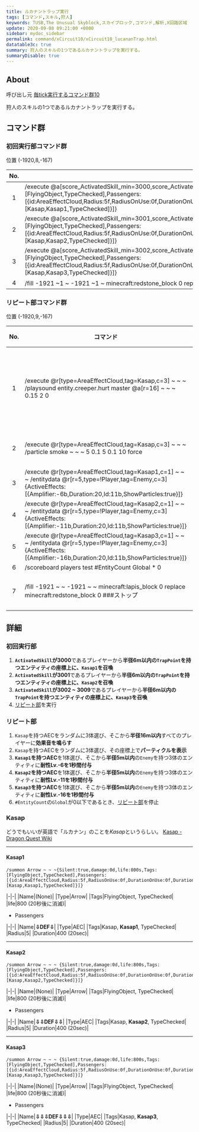 ```yaml
---
title: ルカナントラップ実行
tags: [コマンド,スキル,狩人]
keywords: TUSB,The Unusual Skyblock,スカイブロック,コマンド,解析,X回路区域
update: 2020-09-08 09:21:00 +0000
sidebar: mydoc_sidebar
permalink: command/xCircuit10/xCircuit10_lucananTrap.html
datatable3c: true
summary: 狩人のスキルの1つであるルカナントラップを実行する。
summaryDisable: true
---
```


## About

<span class="tagBlack">呼び出し元</span> [毎tick実行するコマンド群10]({{site.baseurl}}/command/xCircuit10/xCircuit10_command.html)

狩人のスキルの1つであるルカナントラップを実行する。

## コマンド群

### 初回実行部コマンド群

<span class="tagYellow">位置</span> (-1920,8,-167)

<div class="datatable3c-begin"></div>

|No.|コマンド||
|:-:|-|-|
|1|/execute @a[score_ActivatedSkill_min=3000,score_ActivatedSkill=3000] ~ ~ ~ /execute @e[r=6,tag=TrapPoint,c=1] ~ ~ ~ /summon Arrow ~ ~ ~ {Silent:true,damage:0d,life:800s,Tags:[FlyingObject,TypeChecked],Passengers:[{id:AreaEffectCloud,Radius:5f,RadiusOnUse:0f,DurationOnUse:0f,Duration:400,RadiusPerTick:0f,WaitTime:0,Age:0,Particle:smoke,CustomName:"⇩DEF⇩",CustomNameVisible:true,Tags:[Kasap,Kasap1,TypeChecked]}]}|
|2|/execute @a[score_ActivatedSkill_min=3001,score_ActivatedSkill=3001] ~ ~ ~ /execute @e[r=6,tag=TrapPoint,c=1] ~ ~ ~ /summon Arrow ~ ~ ~ {Silent:true,damage:0d,life:800s,Tags:[FlyingObject,TypeChecked],Passengers:[{id:AreaEffectCloud,Radius:5f,RadiusOnUse:0f,DurationOnUse:0f,Duration:400,RadiusPerTick:0f,WaitTime:0,Age:0,Particle:smoke,CustomName:"⇩⇩DEF⇩⇩",CustomNameVisible:true,Tags:[Kasap,Kasap2,TypeChecked]}]}|
|3|/execute @a[score_ActivatedSkill_min=3002,score_ActivatedSkill=3009] ~ ~ ~ /execute @e[r=6,tag=TrapPoint,c=1] ~ ~ ~ /summon Arrow ~ ~ ~ {Silent:true,damage:0d,life:800s,Tags:[FlyingObject,TypeChecked],Passengers:[{id:AreaEffectCloud,Radius:5f,RadiusOnUse:0f,DurationOnUse:0f,Duration:400,RadiusPerTick:0f,WaitTime:0,Age:0,Particle:smoke,CustomName:"⇩⇩⇩DEF⇩⇩⇩",CustomNameVisible:true,Tags:[Kasap,Kasap3,TypeChecked]}]}|
|4|/fill -1921 ~1 ~ -1921 ~1 ~ minecraft:redstone_block 0 replace minecraft:lapis_block 0 ###ルカナントラップ処理起動|

<div class="datatable3c-end"></div>

### リピート部コマンド群

<span class="tagYellow">位置</span> (-1920,9,-167)

<div class="datatable3c-begin"></div>

|No.|コマンド|状態|
|:-:|-|-|
|1|/execute @r[type=AreaEffectCloud,tag=Kasap,c=3] ~ ~ ~ /playsound entity.creeper.hurt master @a[r=16] ~ ~ ~ 0.15 2 0|リピート<br>動力が必要|
|2|/execute @r[type=AreaEffectCloud,tag=Kasap,c=3] ~ ~ ~ /particle smoke ~ ~ ~ 5 0.1 5 0.1 10 force|条件付き|
|3|/execute @r[type=AreaEffectCloud,tag=Kasap1,c=1] ~ ~ ~ /entitydata @r[r=5,type=!Player,tag=Enemy,c=3] {ActiveEffects:[{Amplifier:-6b,Duration:20,Id:11b,ShowParticles:true}]}|
|4|/execute @r[type=AreaEffectCloud,tag=Kasap2,c=1] ~ ~ ~ /entitydata @r[r=5,type=!Player,tag=Enemy,c=3] {ActiveEffects:[{Amplifier:-11b,Duration:20,Id:11b,ShowParticles:true}]}|
|5|/execute @r[type=AreaEffectCloud,tag=Kasap3,c=1] ~ ~ ~ /entitydata @r[r=5,type=!Player,tag=Enemy,c=3] {ActiveEffects:[{Amplifier:-16b,Duration:20,Id:11b,ShowParticles:true}]}|
|6|/scoreboard players test #EntityCount Global * 0|
|7|/fill -1921 ~ ~ -1921 ~ ~ minecraft:lapis_block 0 replace minecraft:redstone_block 0 ###ストップ|条件付き|

<div class="datatable3c-end"></div>

## 詳細

### 初回実行部

1. **`ActivatedSkill`が3000**であるプレイヤーから**半径6m以内の`TrapPoint`**を持つエンティティの座標上に、**`Kasap1`を召喚**
2. **`ActivatedSkill`が3001**であるプレイヤーから**半径6m以内の`TrapPoint`**を持つエンティティの座標上に、**`Kasap2`を召喚**
3. **`ActivatedSkill`が3002 ~ 3009**であるプレイヤーから**半径6m以内の`TrapPoint`**を持つエンティティの座標上に、**`Kasap3`を召喚**
4. [リピート部](#リピート部)を実行

### リピート部

1. `Kasap`を持つAECをランダムに3体選び、そこから**半径16m以内**すべてのプレイヤーに**効果音を鳴らす**
2. `Kasap`を持つAECをランダムに3体選び、その座標上で**パーティクルを表示**
3. **`Kasap1`を持つAEC**を1体選び、そこから**半径5m以内**の`Enemy`を持つ3体のエンティティに**耐性Lv.-6を1秒間付与**
4. **`Kasap2`を持つAEC**を1体選び、そこから**半径5m以内**の`Enemy`を持つ3体のエンティティに**耐性Lv.-11を1秒間付与**
5. **`Kasap3`を持つAEC**を1体選び、そこから**半径5m以内**の`Enemy`を持つ3体のエンティティに**耐性Lv.-16を1秒間付与**
6. `#EntityCount`の`Global`が0以下であるとき、[リピート部](#リピート部)を停止

### Kasap

どうでもいいが英語で「ルカナン」のことを*Kasap*というらしい。
[Kasap - Dragon Quest Wiki](https://dragon-quest.org/wiki/Kasap)

---

#### Kasap1

```mcfunction
/summon Arrow ~ ~ ~{Silent:true,damage:0d,life:800s,Tags:[FlyingObject,TypeChecked],Passengers:[{id:AreaEffectCloud,Radius:5f,RadiusOnUse:0f,DurationOnUse:0f,Duration:400,RadiusPerTick:0f,WaitTime:0,Age:0,Particle:smoke,CustomName:"⇩DEF⇩",CustomNameVisible:true,Tags:[Kasap,Kasap1,TypeChecked]}]}
```

|-|-|
|Name|(None)|
|Type|Arrow|
|Tags|FlyingObject, TypeChecked|
|life|800 (20秒後に消滅)|

- Passengers

|-|-|
|Name|**⇩DEF⇩**|
|Type|AEC|
|Tags|Kasap, **Kasap1**, TypeChecked|
|Radius|5|
|Duration|400 (20sec)|

---

#### Kasap2

```mcfunction
/summon Arrow ~ ~ ~ {Silent:true,damage:0d,life:800s,Tags:[FlyingObject,TypeChecked],Passengers:[{id:AreaEffectCloud,Radius:5f,RadiusOnUse:0f,DurationOnUse:0f,Duration:400,RadiusPerTick:0f,WaitTime:0,Age:0,Particle:smoke,CustomName:"⇩⇩DEF⇩⇩",CustomNameVisible:true,Tags:[Kasap,Kasap2,TypeChecked]}]}
```

|-|-|
|Name|(None)|
|Type|Arrow|
|Tags|FlyingObject, TypeChecked|
|life|800 (20秒後に消滅)|

- Passengers

|-|-|
|Name|**⇩⇩DEF⇩⇩**|
|Type|AEC|
|Tags|Kasap, **Kasap2**, TypeChecked|
|Radius|5|
|Duration|400 (20sec)|

---

#### Kasap3

```mcfunction
/summon Arrow ~ ~ ~ {Silent:true,damage:0d,life:800s,Tags:[FlyingObject,TypeChecked],Passengers:[{id:AreaEffectCloud,Radius:5f,RadiusOnUse:0f,DurationOnUse:0f,Duration:400,RadiusPerTick:0f,WaitTime:0,Age:0,Particle:smoke,CustomName:"⇩⇩⇩DEF⇩⇩⇩",CustomNameVisible:true,Tags:[Kasap,Kasap3,TypeChecked]}]}
```

|-|-|
|Name|(None)|
|Type|Arrow|
|Tags|FlyingObject, TypeChecked|
|life|800 (20秒後に消滅)|

- Passengers

|-|-|
|Name|**⇩⇩⇩DEF⇩⇩⇩**|
|Type|AEC|
|Tags|Kasap, **Kasap3**, TypeChecked|
|Radius|5|
|Duration|400 (20sec)|
